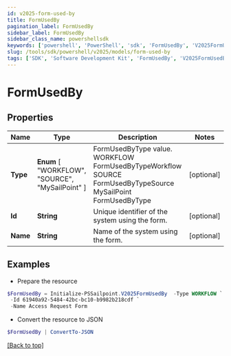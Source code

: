 ```yaml
---
id: v2025-form-used-by
title: FormUsedBy
pagination_label: FormUsedBy
sidebar_label: FormUsedBy
sidebar_class_name: powershellsdk
keywords: ['powershell', 'PowerShell', 'sdk', 'FormUsedBy', 'V2025FormUsedBy'] 
slug: /tools/sdk/powershell/v2025/models/form-used-by
tags: ['SDK', 'Software Development Kit', 'FormUsedBy', 'V2025FormUsedBy']
---
```



# FormUsedBy

## Properties

Name | Type | Description | Notes
------------ | ------------- | ------------- | -------------
**Type** |  **Enum** [  "WORKFLOW",    "SOURCE",    "MySailPoint" ] | FormUsedByType value.  WORKFLOW FormUsedByTypeWorkflow SOURCE FormUsedByTypeSource MySailPoint FormUsedByType | [optional] 
**Id** | **String** | Unique identifier of the system using the form. | [optional] 
**Name** | **String** | Name of the system using the form. | [optional] 

## Examples

- Prepare the resource
```powershell
$FormUsedBy = Initialize-PSSailpoint.V2025FormUsedBy  -Type WORKFLOW `
 -Id 61940a92-5484-42bc-bc10-b9982b218cdf `
 -Name Access Request Form
```

- Convert the resource to JSON
```powershell
$FormUsedBy | ConvertTo-JSON
```


[[Back to top]](#) 

